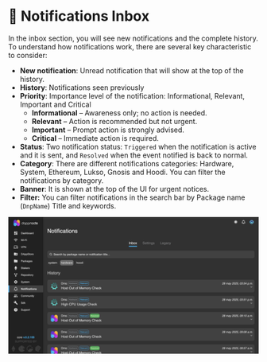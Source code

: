 # 📨 Notifications Inbox

In the inbox section, you will see new notifications and the complete history.
To understand how notifications work, there are several key characteristic to consider:

- **New notification**: Unread notification that will show at the top of the history.
- **History**:  Notifications seen previously
- **Priority**: Importance level of the notification: Informational, Relevant, Important and Critical
    - **Informational** – Awareness only; no action is needed.
    - **Relevant** – Action is recommended but not urgent.
    - **Important** – Prompt action is strongly advised.
    - **Critical** – Immediate action is required.
- **Status**:  Two notification status: `Triggered` when the notification is active and it is sent, and `Resolved` when the event notified is back to normal.
- **Category**: There are different notifications categories: Hardware, System, Ethereum, Lukso, Gnosis and Hoodi. You can filter the notifications by category.
- **Banner**: It is shown at the top of the UI for urgent notices.
- **Filter:** You can filter notifications in the search bar by Package name (`DnpName`) Title and keywords.

![Notifications_inbox](/img/notifications_inbox.png)